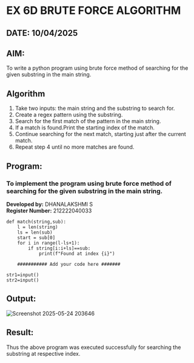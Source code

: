 # EX 6D BRUTE FORCE ALGORITHM
## DATE: 10/04/2025
## AIM:
To write a python program using brute force method of searching for the given substring in the main string.

## Algorithm
1. Take two inputs: the main string and the substring to search for.
2. Create a regex pattern using the substring.
3. Search for the first match of the pattern in the main string.
4. If a match is found.Print the starting index of the match.
5. Continue searching for the next match, starting just after the current match.
6. Repeat step 4 until no more matches are found.

## Program:

### To implement the program using brute force method of searching for the given substring in the main string.
**Developed by:** DHANALAKSHMI S  
**Register Number:** 212222040033
```
def match(string,sub):
    l = len(string)
    ls = len(sub)
    start = sub[0]
    for i in range(l-ls+1):
        if string[i:i+ls]==sub:
            print(f"Found at index {i}")

    ########### Add your code here #######

str1=input()
str2=input()
```
## Output:
![Screenshot 2025-05-24 203646](https://github.com/user-attachments/assets/b0ed0843-5764-4a0b-af23-49498c513d66)

## Result:
Thus the above program was executed successfully for searching the substring at respective index.
